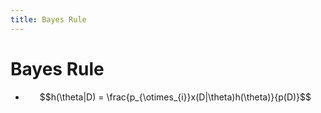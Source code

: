```yaml
---
title: Bayes Rule
---
```


# Bayes Rule
- $$h(\theta|D) = \frac{p_{\otimes_{i}}x(D|\theta)h(\theta)}{p(D)}$$




















































































